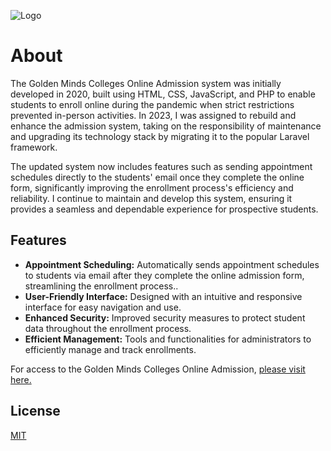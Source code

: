 
![Logo](https://admission.goldenmindsbulacan.com/global/assets/images/Ak2aX001.png)


# About
The Golden Minds Colleges Online Admission system was initially developed in 2020, built using HTML, CSS, JavaScript, and PHP to enable students to enroll online during the pandemic when strict restrictions prevented in-person activities. In 2023, I was assigned to rebuild and enhance the admission system, taking on the responsibility of maintenance and upgrading its technology stack by migrating it to the popular Laravel framework.

The updated system now includes features such as sending appointment schedules directly to the students' email once they complete the online form, significantly improving the enrollment process's efficiency and reliability. I continue to maintain and develop this system, ensuring it provides a seamless and dependable experience for prospective students.

## Features

- **Appointment Scheduling:** Automatically sends appointment schedules to students via email after they complete the online admission form, streamlining the enrollment process..
- **User-Friendly Interface:** Designed with an intuitive and responsive interface for easy navigation and use.
- **Enhanced Security:** Improved security measures to protect student data throughout the enrollment process.
- **Efficient Management:** Tools and functionalities for administrators to efficiently manage and track enrollments.

For access to the Golden Minds Colleges Online Admission, [please visit here.](https://admission.goldenmindsbulacan.com/senior-high-school/registration?step=1&form_mode=applying-for)


## License

[MIT](https://github.com/javecilla/GMC_AdmissionSystem/blob/main/LICENSE)

